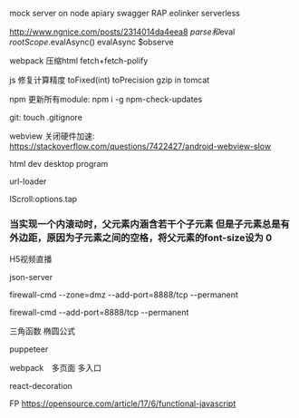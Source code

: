 mock server on node
apiary swagger RAP eolinker
serverless


http://www.ngnice.com/posts/2314014da4eea8
$parse和$eval
$rootScope.$evalAsync()
evalAsync
$observe

webpack 压缩html
fetch+fetch-polify

js 修复计算精度
toFixed(int)
toPrecision
gzip in tomcat

npm 更新所有module:
npm i -g npm-check-updates

git:
touch .gitignore


webview 关闭硬件加速:
https://stackoverflow.com/questions/7422427/android-webview-slow

html dev desktop program

url-loader

IScroll:options.tap

### 当实现一个内滚动时，父元素内涵含若干个子元素 但是子元素总是有外边距，原因为子元素之间的空格，将父元素的font-size设为 0 

H5视频直播

json-server


firewall-cmd --zone=dmz --add-port=8888/tcp --permanent

firewall-cmd --add-port=8888/tcp --permanent

三角函数
椭圆公式

puppeteer 

webpack　多页面 多入口

react-decoration

FP https://opensource.com/article/17/6/functional-javascript